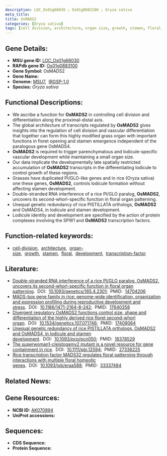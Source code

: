 ```yaml
---
description: LOC_Os01g66030 ; Os01g0883100 ; Oryza sativa
meta_title:
title: OsMADS2
categories: [Oryza sativa]
tags: [cell division, architecture, organ size, growth, stamen, floral, development, transcription factor]
---
```


## Gene Details:
- **MSU gene ID:** [LOC_Os01g66030](http://rice.uga.edu/cgi-bin/ORF_infopage.cgi?orf=LOC_Os01g66030)  
- **RAPdb gene ID:** [Os01g0883100](https://rapdb.dna.affrc.go.jp/locus/?name=Os01g0883100)  
- **Gene Symbol:** OsMADS2
- **Gene Name:**
- **Genome:**  [MSU7](http://rice.uga.edu/),&nbsp;&nbsp;[IRGSP-1.0](https://rapdb.dna.affrc.go.jp/download/irgsp1.html)
- **Species:** *Oryza sativa*

## Functional Descriptions:
   - We ascribe a function for **OsMADS2** in controlling cell division and differentiation along the proximal-distal axis.
   - The global architecture of transcripts regulated by **OsMADS2** gives insights into the regulation of cell division and vascular differentiation that together can form this highly modified grass organ with important functions in floret opening and stamen emergence independent of the paralogous gene OsMADS4.
   - **OsMADS2** is required to trigger parenchymatous and lodicule-specific vascular development while maintaining a small organ size.
   - Our data implicate the developmentally late spatially restricted accumulation of **OsMADS2** transcripts in the differentiating lodicule to control growth of these regions.
   - Grasses have duplicated PI/GLO-like genes and in rice (Oryza sativa) one these genes, **OsMADS2**, controls lodicule formation without affecting stamen development.
   - Double-stranded RNA interference of a rice PI/GLO paralog, **OsMADS2**, uncovers its second-whorl-specific function in floral organ patterning.
   - Unequal genetic redundancy of rice PISTILLATA orthologs, **OsMADS2** and OsMADS4, in lodicule and stamen development.
   - Lodicule identity and development are specified by the action of protein complexes involving the SPW1 and **OsMADS2** transcription factors.

## Function-related keywords:
   - [cell-division](/tags/cell-division/),&nbsp;&nbsp;[architecture](/tags/architecture/),&nbsp;&nbsp;[organ-size](/tags/organ-size/),&nbsp;&nbsp;[growth](/tags/growth/),&nbsp;&nbsp;[stamen](/tags/stamen/),&nbsp;&nbsp;[floral](/tags/floral/),&nbsp;&nbsp;[development](/tags/development/),&nbsp;&nbsp;[transcription-factor](/tags/transcription-factor/)

## Literature:
   - [Double-stranded RNA interference of a rice PI/GLO paralog, OsMADS2, uncovers its second-whorl-specific function in floral organ patterning](https://www.doi.org/10.1093/genetics/165.4.2301).&nbsp;&nbsp;DOI:&nbsp;&nbsp;[10.1093/genetics/165.4.2301](https://www.doi.org/10.1093/genetics/165.4.2301);&nbsp;&nbsp;PMID:&nbsp;&nbsp;[14704206](https://pubmed.ncbi.nlm.nih.gov/14704206/)
   - [MADS-box gene family in rice: genome-wide identification, organization and expression profiling during reproductive development and stress](https://www.doi.org/10.1186/1471-2164-8-242).&nbsp;&nbsp;DOI:&nbsp;&nbsp;[10.1186/1471-2164-8-242](https://www.doi.org/10.1186/1471-2164-8-242);&nbsp;&nbsp;PMID:&nbsp;&nbsp;[17640358](https://pubmed.ncbi.nlm.nih.gov/17640358/)
   - [Divergent regulatory OsMADS2 functions control size, shape and differentiation of the highly derived rice floret second-whorl organ](https://www.doi.org/10.1534/genetics.107.071746).&nbsp;&nbsp;DOI:&nbsp;&nbsp;[10.1534/genetics.107.071746](https://www.doi.org/10.1534/genetics.107.071746);&nbsp;&nbsp;PMID:&nbsp;&nbsp;[17409064](https://pubmed.ncbi.nlm.nih.gov/17409064/)
   - [Unequal genetic redundancy of rice PISTILLATA orthologs, OsMADS2 and OsMADS4, in lodicule and stamen development](https://www.doi.org/10.1093/pcp/pcn050).&nbsp;&nbsp;DOI:&nbsp;&nbsp;[10.1093/pcp/pcn050](https://www.doi.org/10.1093/pcp/pcn050);&nbsp;&nbsp;PMID:&nbsp;&nbsp;[18378529](https://pubmed.ncbi.nlm.nih.gov/18378529/)
   - [The superwoman1-cleistogamy2 mutant is a novel resource for gene containment in rice](https://www.doi.org/10.1111/pbi.12594).&nbsp;&nbsp;DOI:&nbsp;&nbsp;[10.1111/pbi.12594](https://www.doi.org/10.1111/pbi.12594);&nbsp;&nbsp;PMID:&nbsp;&nbsp;[27336225](https://pubmed.ncbi.nlm.nih.gov/27336225/)
   - [Rice transcription factor MADS32 regulates floral patterning through interactions with multiple floral homeotic genes](https://www.doi.org/10.1093/jxb/eraa588).&nbsp;&nbsp;DOI:&nbsp;&nbsp;[10.1093/jxb/eraa588](https://www.doi.org/10.1093/jxb/eraa588);&nbsp;&nbsp;PMID:&nbsp;&nbsp;[33337484](https://pubmed.ncbi.nlm.nih.gov/33337484/)

## Related News:

## Gene Resources:
- **NCBI ID:**  [AK070894](http://www.ncbi.nlm.nih.gov/nuccore/AK070894)
- **UniProt accessions:** [](https://www.uniprot.org/uniprotkb//entry)

## Sequences:
- **CDS Sequence:**
- **Protein Sequence:**
